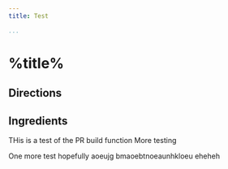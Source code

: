 ```yaml
---
title: Test

...
```


# %title%

## Directions


## Ingredients

THis is a test of the PR build function
More testing 

One more test hopefully
aoeujg bmaoebtnoeaunhkloeu
eheheh
